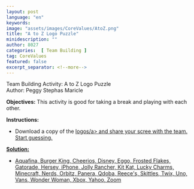 ```yaml
---
layout: post
language: "en"
keywords:
image: "assets/images/CoreValues/AtoZ.png"
title: "A to Z Logo Puzzle"
minidescription: ""
author: 8027
categories:  [ Team Building ]
tag: CoreValues
featured: false
excerpt_separator: <!--more-->
---
```


Team Building Activity: A to Z Logo Puzzle<br>
Author: Peggy Stephas Maricle
<!--more-->

<b>Objectives:</b>
This activity is good for taking a break and playing with each other.

<b>Instructions:</b>
- Download a copy of the <a href="https://www.facebook.com/groups/FLLShareandLearn/permalink/1297041160680601/">logos/a> and share your scree with the team. Start guessing.

<b>Solution:</b>
- Aquafina, Burger King, Cheerios, Disney, Eggo, Frosted Flakes, Gatorade, Hersey, iPhone, Jolly Rancher, Kit Kat, Lucky Charms, Minecraft, Nerds, Orbitz, Panera, Qdoba, Reece's, Skittles, Twix, Uno, Vans, Wonder Woman, Xbox, Yahoo, Zoom
